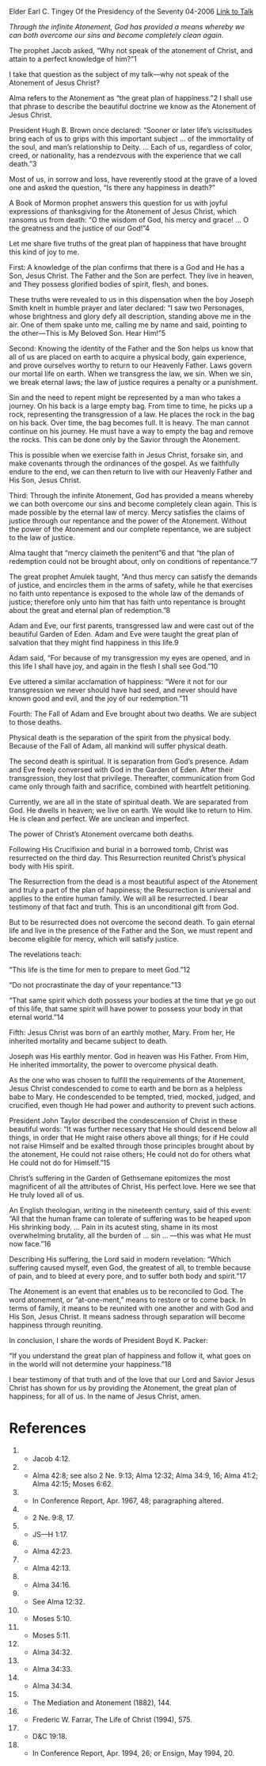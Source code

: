 Elder Earl C. Tingey
Of the Presidency of the Seventy
04-2006
[Link to Talk](https://www.churchofjesuschrist.org/study/general-conference/2006/04/the-great-plan-of-happiness?lang=eng)

_Through the infinite Atonement, God has provided a means whereby we can both overcome our sins and become completely clean again._

The prophet Jacob asked, “Why not speak of the atonement of Christ, and attain to a perfect knowledge of him?”1

I take that question as the subject of my talk—why not speak of the Atonement of Jesus Christ?

Alma refers to the Atonement as “the great plan of happiness.”2 I shall use that phrase to describe the beautiful doctrine we know as the Atonement of Jesus Christ.

President Hugh B. Brown once declared: “Sooner or later life’s vicissitudes bring each of us to grips with this important subject … of the immortality of the soul, and man’s relationship to Deity. … Each of us, regardless of color, creed, or nationality, has a rendezvous with the experience that we call death.”3

Most of us, in sorrow and loss, have reverently stood at the grave of a loved one and asked the question, “Is there any happiness in death?”

A Book of Mormon prophet answers this question for us with joyful expressions of thanksgiving for the Atonement of Jesus Christ, which ransoms us from death: “O the wisdom of God, his mercy and grace! … O the greatness and the justice of our God!”4

Let me share five truths of the great plan of happiness that have brought this kind of joy to me.

First: A knowledge of the plan confirms that there is a God and He has a Son, Jesus Christ. The Father and the Son are perfect. They live in heaven, and They possess glorified bodies of spirit, flesh, and bones.

These truths were revealed to us in this dispensation when the boy Joseph Smith knelt in humble prayer and later declared: “I saw two Personages, whose brightness and glory defy all description, standing above me in the air. One of them spake unto me, calling me by name and said, pointing to the other—This is My Beloved Son. Hear Him!”5

Second: Knowing the identity of the Father and the Son helps us know that all of us are placed on earth to acquire a physical body, gain experience, and prove ourselves worthy to return to our Heavenly Father. Laws govern our mortal life on earth. When we transgress the law, we sin. When we sin, we break eternal laws; the law of justice requires a penalty or a punishment.

Sin and the need to repent might be represented by a man who takes a journey. On his back is a large empty bag. From time to time, he picks up a rock, representing the transgression of a law. He places the rock in the bag on his back. Over time, the bag becomes full. It is heavy. The man cannot continue on his journey. He must have a way to empty the bag and remove the rocks. This can be done only by the Savior through the Atonement.

This is possible when we exercise faith in Jesus Christ, forsake sin, and make covenants through the ordinances of the gospel. As we faithfully endure to the end, we can then return to live with our Heavenly Father and His Son, Jesus Christ.

Third: Through the infinite Atonement, God has provided a means whereby we can both overcome our sins and become completely clean again. This is made possible by the eternal law of mercy. Mercy satisfies the claims of justice through our repentance and the power of the Atonement. Without the power of the Atonement and our complete repentance, we are subject to the law of justice.

Alma taught that “mercy claimeth the penitent”6 and that “the plan of redemption could not be brought about, only on conditions of repentance.”7

The great prophet Amulek taught, “And thus mercy can satisfy the demands of justice, and encircles them in the arms of safety, while he that exercises no faith unto repentance is exposed to the whole law of the demands of justice; therefore only unto him that has faith unto repentance is brought about the great and eternal plan of redemption.”8

Adam and Eve, our first parents, transgressed law and were cast out of the beautiful Garden of Eden. Adam and Eve were taught the great plan of salvation that they might find happiness in this life.9

Adam said, “For because of my transgression my eyes are opened, and in this life I shall have joy, and again in the flesh I shall see God.”10

Eve uttered a similar acclamation of happiness: “Were it not for our transgression we never should have had seed, and never should have known good and evil, and the joy of our redemption.”11

Fourth: The Fall of Adam and Eve brought about two deaths. We are subject to those deaths.

Physical death is the separation of the spirit from the physical body. Because of the Fall of Adam, all mankind will suffer physical death.

The second death is spiritual. It is separation from God’s presence. Adam and Eve freely conversed with God in the Garden of Eden. After their transgression, they lost that privilege. Thereafter, communication from God came only through faith and sacrifice, combined with heartfelt petitioning.

Currently, we are all in the state of spiritual death. We are separated from God. He dwells in heaven; we live on earth. We would like to return to Him. He is clean and perfect. We are unclean and imperfect.

The power of Christ’s Atonement overcame both deaths.

Following His Crucifixion and burial in a borrowed tomb, Christ was resurrected on the third day. This Resurrection reunited Christ’s physical body with His spirit.

The Resurrection from the dead is a most beautiful aspect of the Atonement and truly a part of the plan of happiness; the Resurrection is universal and applies to the entire human family. We will all be resurrected. I bear testimony of that fact and truth. This is an unconditional gift from God.

But to be resurrected does not overcome the second death. To gain eternal life and live in the presence of the Father and the Son, we must repent and become eligible for mercy, which will satisfy justice.

The revelations teach:

“This life is the time for men to prepare to meet God.”12

“Do not procrastinate the day of your repentance.”13

“That same spirit which doth possess your bodies at the time that ye go out of this life, that same spirit will have power to possess your body in that eternal world.”14

Fifth: Jesus Christ was born of an earthly mother, Mary. From her, He inherited mortality and became subject to death.

Joseph was His earthly mentor. God in heaven was His Father. From Him, He inherited immortality, the power to overcome physical death.

As the one who was chosen to fulfill the requirements of the Atonement, Jesus Christ condescended to come to earth and be born as a helpless babe to Mary. He condescended to be tempted, tried, mocked, judged, and crucified, even though He had power and authority to prevent such actions.

President John Taylor described the condescension of Christ in these beautiful words: “It was further necessary that He should descend below all things, in order that He might raise others above all things; for if He could not raise Himself and be exalted through those principles brought about by the atonement, He could not raise others; He could not do for others what He could not do for Himself.”15

Christ’s suffering in the Garden of Gethsemane epitomizes the most magnificent of all the attributes of Christ, His perfect love. Here we see that He truly loved all of us.

An English theologian, writing in the nineteenth century, said of this event: “All that the human frame can tolerate of suffering was to be heaped upon His shrinking body. … Pain in its acutest sting, shame in its most overwhelming brutality, all the burden of … sin … —this was what He must now face.”16

Describing His suffering, the Lord said in modern revelation: “Which suffering caused myself, even God, the greatest of all, to tremble because of pain, and to bleed at every pore, and to suffer both body and spirit.”17

The Atonement is an event that enables us to be reconciled to God. The word atonement, or “at-one-ment,” means to restore or to come back. In terms of family, it means to be reunited with one another and with God and His Son, Jesus Christ. It means sadness through separation will become happiness through reuniting.

In conclusion, I share the words of President Boyd K. Packer:

“If you understand the great plan of happiness and follow it, what goes on in the world will not determine your happiness.”18

I bear testimony of that truth and of the love that our Lord and Savior Jesus Christ has shown for us by providing the Atonement, the great plan of happiness, for all of us. In the name of Jesus Christ, amen.

# References
1. - Jacob 4:12.
2. - Alma 42:8; see also 2 Ne. 9:13; Alma 12:32; Alma 34:9, 16; Alma 41:2; Alma 42:15; Moses 6:62.
3. - In Conference Report, Apr. 1967, 48; paragraphing altered.
4. - 2 Ne. 9:8, 17.
5. - JS—H 1:17.
6. - Alma 42:23.
7. - Alma 42:13.
8. - Alma 34:16.
9. - See Alma 12:32.
10. - Moses 5:10.
11. - Moses 5:11.
12. - Alma 34:32.
13. - Alma 34:33.
14. - Alma 34:34.
15. - The Mediation and Atonement (1882), 144.
16. - Frederic W. Farrar, The Life of Christ (1994), 575.
17. - D&C 19:18.
18. - In Conference Report, Apr. 1994, 26; or Ensign, May 1994, 20.